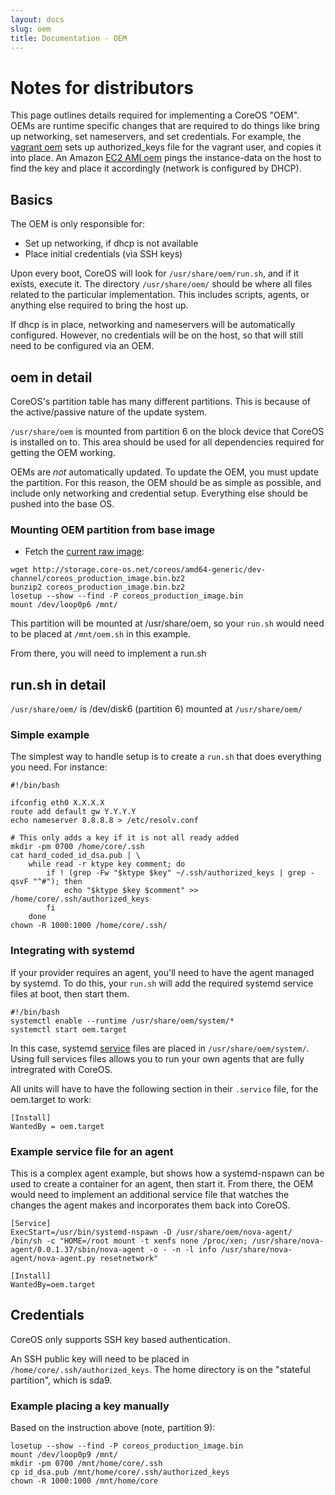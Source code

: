 ```yaml
---
layout: docs
slug: oem
title: Documentation - OEM
---
```


# Notes for distributors

This page outlines details required for implementing a CoreOS "OEM". OEMs are runtime specific changes that are required to do things like bring up networking, set nameservers, and set credentials. For example, the [vagrant oem][oem-vagrant] sets up authorized_keys file for the vagrant user, and copies it into place. An Amazon [EC2 AMI oem][oem-ami] pings the instance-data on the host to find the key and place it accordingly (network is configured by DHCP). 

[oem-vagrant]: https://github.com/coreos/coreos-overlay/blob/master/coreos-base/oem-vagrant/files/
[oem-ami]: https://github.com/coreos/coreos-overlay/tree/master/coreos-base/oem-ami/files/run

## Basics 

The OEM is only responsible for: 

* Set up networking, if dhcp is not available
* Place initial credentials (via SSH keys)

Upon every boot, CoreOS will look for `/usr/share/oem/run.sh`, and if it exists, execute it. The directory `/usr/share/oem/` should be where all files related to the particular implementation. This includes scripts, agents, or anything else required to bring the host up.  

If dhcp is in place, networking and nameservers will be automatically configured. However, no credentials will be on the host, so that will still need to be configured via an OEM. 


## oem in detail

CoreOS's partition table has many different partitions. This is because of the active/passive nature of the update system. 

`/usr/share/oem` is mounted from partition 6 on the block device that CoreOS is installed on to. This area should be used for all dependencies required for getting the OEM working. 

OEMs are _not_ automatically updated. To update the OEM, you must update the partition. For this reason, the OEM should be as simple as possible, and include only networking and credential setup. Everything else should be pushed into the base OS. 

### Mounting OEM partition from base image

* Fetch the [current raw image][coreos-dev-channel-raw]: 


```
wget http://storage.core-os.net/coreos/amd64-generic/dev-channel/coreos_production_image.bin.bz2
bunzip2 coreos_production_image.bin.bz2
losetup --show --find -P coreos_production_image.bin
mount /dev/loop0p6 /mnt/
```

This partition will be mounted at /usr/share/oem, so your `run.sh` would need to be placed at `/mnt/oem.sh` in this example. 

From there, you will need to implement a run.sh

[coreos-dev-channel-raw]: http://storage.core-os.net/coreos/amd64-generic/dev-channel/coreos_production_image.bin.bz2

 

## run.sh in detail

`/usr/share/oem/` is /dev/disk6 (partition 6) mounted at `/usr/share/oem/`

### Simple example

The simplest way to handle setup is to create a `run.sh` that does everything you need. For instance: 

```
#!/bin/bash

ifconfig eth0 X.X.X.X
route add default gw Y.Y.Y.Y
echo nameserver 8.8.8.8 > /etc/resolv.conf

# This only adds a key if it is not all ready added
mkdir -pm 0700 /home/core/.ssh
cat hard_coded_id_dsa.pub | \
    while read -r ktype key comment; do
        if ! (grep -Fw "$ktype $key" ~/.ssh/authorized_keys | grep -qsvF "^#"); then
            echo "$ktype $key $comment" >> /home/core/.ssh/authorized_keys
        fi
    done
chown -R 1000:1000 /home/core/.ssh/
```

### Integrating with systemd

If your provider requires an agent, you'll need to have the agent managed by systemd. To do this, your `run.sh` will add the required systemd service files at boot, then start them. 

```
#!/bin/bash
systemctl enable --runtime /usr/share/oem/system/*
systemctl start oem.target
```

In this case, systemd [service][service-docs] files are placed in `/usr/share/oem/system/`. Using full services files allows you to run your own agents that are fully intregrated with CoreOS. 

All units will have to have the following section in their `.service` file, for the oem.target to work:

```
[Install]
WantedBy = oem.target
```

### Example service file for an agent

This is a complex agent example, but shows how a systemd-nspawn can be used to create a container for an agent, then start it. From there, the OEM would need to implement an additional service file that watches the changes the agent makes and incorporates them back into CoreOS. 

```
[Service]
ExecStart=/usr/bin/systemd-nspawn -D /usr/share/oem/nova-agent/ /bin/sh -c "HOME=/root mount -t xenfs none /proc/xen; /usr/share/nova-agent/0.0.1.37/sbin/nova-agent -o - -n -l info /usr/share/nova-agent/nova-agent.py resetnetwork" 

[Install]
WantedBy=oem.target
```

[service-docs]: http://www.freedesktop.org/software/systemd/man/systemd.unit.html

## Credentials

CoreOS only supports SSH key based authentication. 

An SSH public key will need to be placed in `/home/core/.ssh/authorized_keys`. The home directory is on the "stateful partition", which is sda9. 

### Example placing a key manually

Based on the instruction above (note, partition 9):

```
losetup --show --find -P coreos_production_image.bin
mount /dev/loop0p9 /mnt/
mkdir -pm 0700 /mnt/home/core/.ssh
cp id_dsa.pub /mnt/home/core/.ssh/authorized_keys
chown -R 1000:1000 /mnt/home/core
```
